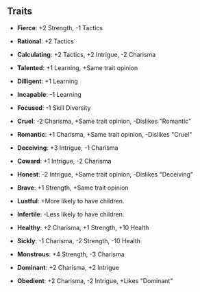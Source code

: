Traits
------

- **Fierce**: +2 Strength, -1 Tactics
- **Rational**: +2 Tactics
- **Calculating**: +2 Tactics, +2 Intrigue, -2 Charisma

- **Talented**: +1 Learning, +Same trait opinion
- **Dilligent**: +1 Learning
- **Incapable**: -1 Learning
- **Focused**: -1 Skill Diversity

- **Cruel**: -2 Charisma, +Same trait opinion, -Dislikes "Romantic"
- **Romantic**: +1 Charisma, +Same trait opinion, -Dislikes "Cruel"

- **Deceiving**: +3 Intrigue, -1 Charisma
- **Coward**: +1 Intrigue, -2 Charisma

- **Honest**: -2 Intrigue, +Same trait opinion, -Dislikes "Deceiving"
- **Brave**: +1 Strength, +Same trait opinion

- **Lustful**: +More likely to have children.
- **Infertile**: -Less likely to have children.

- **Healthy**: +2 Charisma, +1 Strength, +10 Health
- **Sickly**: -1 Charisma, -2 Strength, -10 Health
- **Monstrous**: +4 Strength, -3 Charisma

- **Dominant**: +2 Charisma, +2 Intrigue
- **Obedient**: +2 Charisma, -2 Intrigue, +Likes "Dominant"